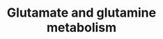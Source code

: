 ---
annotations:
- type: Pathway Ontology
  value: glutamine metabolic pathway
- type: Pathway Ontology
  value: glutamic acid/glutamate biosynthetic pathway
authors:
- ReactomeTeam
- DeSl
description: These reactions mediate the synthesis of glutamate and glutamine from
  ammonia and TCA cycle intermediates and allow the utilization of the carbon atoms
  from these amino acids for glucose synthesis under fasting conditions. These reactions
  also provide a means to collect nitrogen, both as ammonia and as amino groups, and
  direct it towards urea synthesis. Transamination, the conversion of an amino acid
  to the corresponding alpha-keto acid coupled to the conversion of a molecule of
  2-oxoglutarate (alpha-ketoglutarate) to glutamate, is the first step in the catabolism
  of most amino acids. Transamination reactions are freely reversible so they also
  provide a means to balance concentrations of various amino acids and 2-oxo (alpha-keto)
  acids in the cell (Felig 1975; HÃ¤ussinger 1990; Owen et al. 1979).  View original
  pathway at [http://www.reactome.org/PathwayBrowser/#DIAGRAM=8964539 Reactome].
last-edited: 2021-01-25
organisms:
- Homo sapiens
redirect_from:
- /index.php/Pathway:WP4992
- /instance/WP4992
schema-jsonld:
- '@context': https://schema.org/
  '@id': https://wikipathways.github.io/pathways/WP4992.html
  '@type': Dataset
  creator:
    '@type': Organization
    name: WikiPathways
  description: These reactions mediate the synthesis of glutamate and glutamine from
    ammonia and TCA cycle intermediates and allow the utilization of the carbon atoms
    from these amino acids for glucose synthesis under fasting conditions. These reactions
    also provide a means to collect nitrogen, both as ammonia and as amino groups,
    and direct it towards urea synthesis. Transamination, the conversion of an amino
    acid to the corresponding alpha-keto acid coupled to the conversion of a molecule
    of 2-oxoglutarate (alpha-ketoglutarate) to glutamate, is the first step in the
    catabolism of most amino acids. Transamination reactions are freely reversible
    so they also provide a means to balance concentrations of various amino acids
    and 2-oxo (alpha-keto) acids in the cell (Felig 1975; HÃ¤ussinger 1990; Owen et
    al. 1979).  View original pathway at [http://www.reactome.org/PathwayBrowser/#DIAGRAM=8964539
    Reactome].
  keywords:
  - 'PXLP-OAT(26-439) '
  - 'PXLP-K247-KYAT1 '
  - RIMKLA, RIMKLB
  - NAA
  - 2OG
  - 'ALDH18A1-2 '
  - H2O
  - L-Glu5S
  - NADPH
  - 'NADPH '
  - GOT2 dimer
  - PYCRL decamer
  - 'GLS2 '
  - 'GLUD2 '
  - 'GLS '
  - PYR
  - 'PYCRL '
  - ATP
  - 'NADH '
  - NAAG
  - PXLP-KYAT1 dimer
  - L-Glu
  - 'GLUL '
  - L-Gln
  - OAT hexamer
  - GLS dimers
  - L-Asp
  - H+
  - 2OGA
  - ADP
  - OAA
  - NH4+
  - 'ALDH18A1-1 '
  - NADP+
  - PYCR2 decamer
  - 'PYCR2 '
  - NAD+
  - L-Ala
  - P5CS dimers
  - 'NADP+ '
  - 1PYR-5COOH
  - PYCR1 decamer
  - GLUD hexamer
  - 'RIMKLA '
  - L-Orn
  - L-Pro
  - 'PYCR1 '
  - 'GLUD1 '
  - 'NAD+ '
  - NAD(P)+
  - 'RIMKLB '
  - GLUL decamer
  - 'PXLP-K279-GOT2 '
  - NADH
  - NAD(P)H
  - Pi
  - GTP
  license: CC0
  name: Glutamate and glutamine metabolism
seo: CreativeWork
title: Glutamate and glutamine metabolism
wpid: WP4992
---